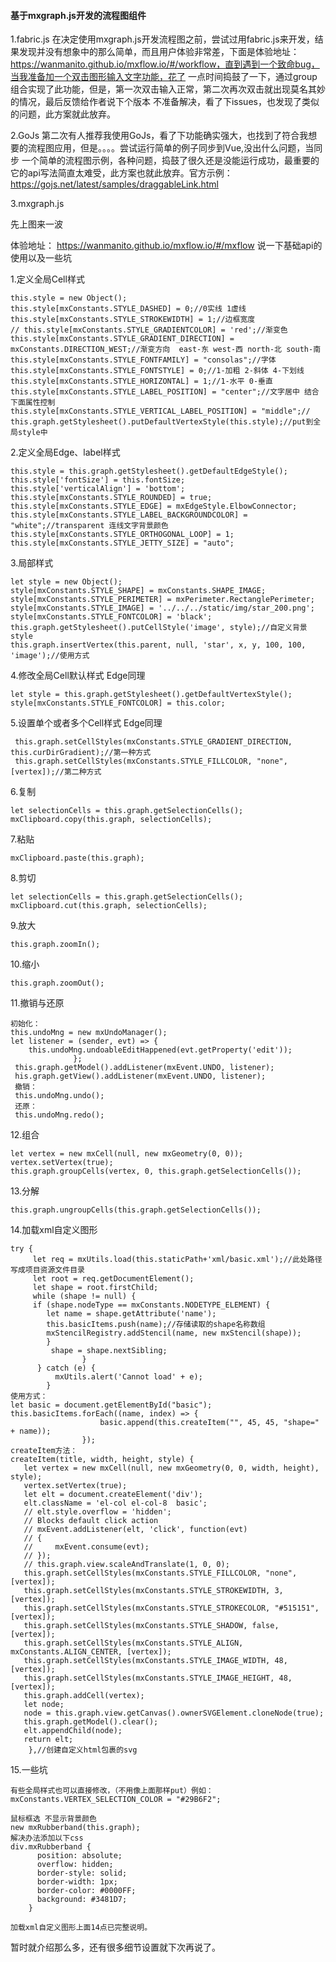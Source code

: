 #### 基于mxgraph.js开发的流程图组件

1.fabric.js
在决定使用mxgraph.js开发流程图之前，尝试过用fabric.js来开发，结果发现并没有想象中的那么简单，而且用户体验非常差，下面是体验地址：
https://wanmanito.github.io/mxflow.io/#/workflow，直到遇到一个致命bug，当我准备加一个双击图形输入文字功能，花了
一点时间捣鼓了一下，通过group组合实现了此功能，但是，第一次双击输入正常，第二次再次双击就出现莫名其妙的情况，最后反馈给作者说下个版本
不准备解决，看了下issues，也发现了类似的问题，此方案就此放弃。

2.GoJs
第二次有人推荐我使用GoJs，看了下功能确实强大，也找到了符合我想要的流程图应用，但是。。。。尝试运行简单的例子同步到Vue,没出什么问题，当同步
一个简单的流程图示例，各种问题，捣鼓了很久还是没能运行成功，最重要的它的api写法简直太难受，此方案也就此放弃。官方示例：
https://gojs.net/latest/samples/draggableLink.html

3.mxgraph.js

先上图来一波

体验地址：
https://wanmanito.github.io/mxflow.io/#/mxflow
说一下基础api的使用以及一些坑

1.定义全局Cell样式

    this.style = new Object();
    this.style[mxConstants.STYLE_DASHED] = 0;//0实线 1虚线
    this.style[mxConstants.STYLE_STROKEWIDTH] = 1;//边框宽度
    // this.style[mxConstants.STYLE_GRADIENTCOLOR] = 'red';//渐变色
    this.style[mxConstants.STYLE_GRADIENT_DIRECTION] = mxConstants.DIRECTION_WEST;//渐变方向  east-东 west-西 north-北 south-南
    this.style[mxConstants.STYLE_FONTFAMILY] = "consolas";//字体
    this.style[mxConstants.STYLE_FONTSTYLE] = 0;//1-加粗 2-斜体 4-下划线
    this.style[mxConstants.STYLE_HORIZONTAL] = 1;//1-水平 0-垂直
    this.style[mxConstants.STYLE_LABEL_POSITION] = "center";//文字居中 结合下面属性控制
    this.style[mxConstants.STYLE_VERTICAL_LABEL_POSITION] = "middle";//
    this.graph.getStylesheet().putDefaultVertexStyle(this.style);//put到全局style中
  
2.定义全局Edge、label样式

    this.style = this.graph.getStylesheet().getDefaultEdgeStyle();     
    this.style['fontSize'] = this.fontSize;
    this.style['verticalAlign'] = 'bottom';
    this.style[mxConstants.STYLE_ROUNDED] = true;
    this.style[mxConstants.STYLE_EDGE] = mxEdgeStyle.ElbowConnector;
    this.style[mxConstants.STYLE_LABEL_BACKGROUNDCOLOR] = "white";//transparent 连线文字背景颜色
    this.style[mxConstants.STYLE_ORTHOGONAL_LOOP] = 1;
    this.style[mxConstants.STYLE_JETTY_SIZE] = "auto";  
  
3.局部样式

    let style = new Object();
    style[mxConstants.STYLE_SHAPE] = mxConstants.SHAPE_IMAGE;
    style[mxConstants.STYLE_PERIMETER] = mxPerimeter.RectanglePerimeter;
    style[mxConstants.STYLE_IMAGE] = '../../../static/img/star_200.png';
    style[mxConstants.STYLE_FONTCOLOR] = 'black';
    this.graph.getStylesheet().putCellStyle('image', style);//自定义背景style
    this.graph.insertVertex(this.parent, null, 'star', x, y, 100, 100, 'image');//使用方式

4.修改全局Cell默认样式 Edge同理

    let style = this.graph.getStylesheet().getDefaultVertexStyle();
    style[mxConstants.STYLE_FONTCOLOR] = this.color;
    
5.设置单个或者多个Cell样式 Edge同理

     this.graph.setCellStyles(mxConstants.STYLE_GRADIENT_DIRECTION, this.curDirGradient);//第一种方式
     this.graph.setCellStyles(mxConstants.STYLE_FILLCOLOR, "none", [vertex]);//第二种方式
      
6.复制

    let selectionCells = this.graph.getSelectionCells();
    mxClipboard.copy(this.graph, selectionCells);
    
7.粘贴

    mxClipboard.paste(this.graph);
    
8.剪切

    let selectionCells = this.graph.getSelectionCells();
    mxClipboard.cut(this.graph, selectionCells);

9.放大

    this.graph.zoomIn();
    
10.缩小

    this.graph.zoomOut();

11.撤销与还原

    初始化：
    this.undoMng = new mxUndoManager();
    let listener = (sender, evt) => {
        this.undoMng.undoableEditHappened(evt.getProperty('edit'));
                  };
     this.graph.getModel().addListener(mxEvent.UNDO, listener);
     his.graph.getView().addListener(mxEvent.UNDO, listener);
     撤销：
     this.undoMng.undo();
     还原：
     this.undoMng.redo();
    
12.组合

    let vertex = new mxCell(null, new mxGeometry(0, 0));
    vertex.setVertex(true);
    this.graph.groupCells(vertex, 0, this.graph.getSelectionCells());
    
13.分解

    this.graph.ungroupCells(this.graph.getSelectionCells());
    
14.加载xml自定义图形

    try {
         let req = mxUtils.load(this.staticPath+'xml/basic.xml');//此处路径写成项目资源文件目录
         let root = req.getDocumentElement();
         let shape = root.firstChild;
         while (shape != null) {
         if (shape.nodeType == mxConstants.NODETYPE_ELEMENT) {
            let name = shape.getAttribute('name');
            this.basicItems.push(name);//存储读取的shape名称数组
            mxStencilRegistry.addStencil(name, new mxStencil(shape));
            }
             shape = shape.nextSibling;
                    }
          } catch (e) {
              mxUtils.alert('Cannot load' + e);
            }
    使用方式：
    let basic = document.getElementById("basic");
    this.basicItems.forEach((name, index) => {
                        basic.append(this.createItem("", 45, 45, "shape=" + name));
                    });
    createItem方法：
    createItem(title, width, height, style) {
       let vertex = new mxCell(null, new mxGeometry(0, 0, width, height), style);
       vertex.setVertex(true);
       let elt = document.createElement('div');
       elt.className = 'el-col el-col-8  basic';
       // elt.style.overflow = 'hidden';
       // Blocks default click action
       // mxEvent.addListener(elt, 'click', function(evt)
       // {
       //     mxEvent.consume(evt);
       // });
       // this.graph.view.scaleAndTranslate(1, 0, 0);
       this.graph.setCellStyles(mxConstants.STYLE_FILLCOLOR, "none", [vertex]);
       this.graph.setCellStyles(mxConstants.STYLE_STROKEWIDTH, 3, [vertex]);
       this.graph.setCellStyles(mxConstants.STYLE_STROKECOLOR, "#515151", [vertex]);
       this.graph.setCellStyles(mxConstants.STYLE_SHADOW, false, [vertex]);
       this.graph.setCellStyles(mxConstants.STYLE_ALIGN, mxConstants.ALIGN_CENTER, [vertex]);
       this.graph.setCellStyles(mxConstants.STYLE_IMAGE_WIDTH, 48, [vertex]);
       this.graph.setCellStyles(mxConstants.STYLE_IMAGE_HEIGHT, 48, [vertex]);
       this.graph.addCell(vertex);
       let node;
       node = this.graph.view.getCanvas().ownerSVGElement.cloneNode(true);
       this.graph.getModel().clear();
       elt.appendChild(node);
       return elt;
        },//创建自定义html包裹的svg
        
 15.一些坑
 
    有些全局样式也可以直接修改，（不用像上面那样put）例如：
    mxConstants.VERTEX_SELECTION_COLOR = "#29B6F2";
    
    鼠标框选 不显示背景颜色
    new mxRubberband(this.graph);
    解决办法添加以下css
    div.mxRubberband {
          position: absolute;
          overflow: hidden;
          border-style: solid;
          border-width: 1px;
          border-color: #0000FF;
          background: #3481D7;
        }
        
    加载xml自定义图形上面14点已完整说明。

暂时就介绍那么多，还有很多细节设置就下次再说了。
